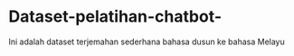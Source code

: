 # Dataset-pelatihan-chatbot-
Ini adalah dataset terjemahan sederhana bahasa dusun ke bahasa Melayu 
